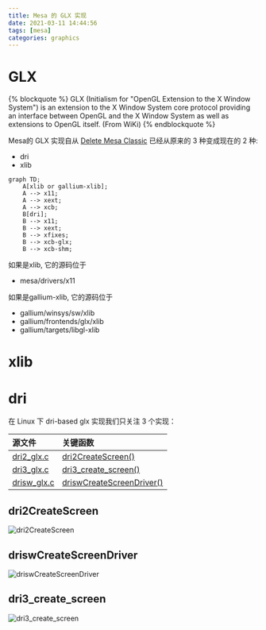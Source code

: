 ```yaml
---
title: Mesa 的 GLX 实现
date: 2021-03-11 14:44:56
tags: [mesa]
categories: graphics
---
```


# GLX

{% blockquote %}
GLX (Initialism for "OpenGL Extension to the X Window System") is an extension to the X Window System core protocol providing an interface between OpenGL and the X Window System as well as extensions to OpenGL itself. (From WiKi)
{% endblockquote %}

Mesa的 GLX 实现自从 [Delete Mesa Classic](https://gitlab.freedesktop.org/mesa/mesa/-/merge_requests/10153) 已经从原来的 3 种变成现在的 2 种:

- dri
- xlib

```mermaid
graph TD;
    A[xlib or gallium-xlib];
    A --> x11;
    A --> xext;
    A --> xcb;
    B[dri];
    B --> x11;
    B --> xext;
    B --> xfixes;
    B --> xcb-glx;
    B --> xcb-shm;
```

如果是xlib, 它的源码位于
- mesa/drivers/x11 

如果是gallium-xlib, 它的源码位于
- gallium/winsys/sw/xlib
- gallium/frontends/glx/xlib
- gallium/targets/libgl-xlib

# xlib

# dri

在 Linux 下 dri-based glx 实现我们只关注 3 个实现：

|   源文件                                                                                | 关键函数                                     |
|:----------------------------------------------------------------------------------------|:---------------------------------------------|
| [dri2_glx.c](https://gitlab.freedesktop.org/mesa/mesa/-/blob/main/src/glx/dri2_glx.c)   | [dri2CreateScreen()](https://gitlab.freedesktop.org/mesa/mesa/-/blob/main/src/glx/dri2_glx.c#L1001)                |
| [dri3_glx.c](https://gitlab.freedesktop.org/mesa/mesa/-/blob/main/src/glx/dri3_glx.c)   | [dri3_create_screen()](https://gitlab.freedesktop.org/mesa/mesa/-/blob/main/src/glx/dri3_glx.c#L789)                     |
| [drisw_glx.c](https://gitlab.freedesktop.org/mesa/mesa/-/blob/main/src/glx/drisw_glx.c) | [driswCreateScreenDriver()](https://gitlab.freedesktop.org/mesa/mesa/-/blob/main/src/glx/drisw_glx.c#L925)                |

## dri2CreateScreen

![dri2CreateScreen](dri2CreateScreen.drawio.png)

## driswCreateScreenDriver

![driswCreateScreenDriver](dri2CreateScreen-driswCreateScreenDriver.drawio.png)

## dri3_create_screen

![dri3_create_screen](dri2CreateScreen-dri3_create_screen.drawio.png)

